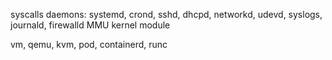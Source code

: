 ---
---
syscalls
daemons: systemd, crond, sshd, dhcpd, networkd, udevd, syslogs, journald, firewalld
MMU
kernel module

vm, qemu, kvm, pod, containerd, runc
